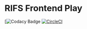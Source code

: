 
# RIFS Frontend Play

[![Codacy Badge](https://api.codacy.com/project/badge/Grade/2adc6d84a6b54a5c8cbae30b3)
[![CircleCI](https://circleci.com/gh/UKGovernmentBEIS/rifs-frontend-play.svg?style=svg)](https://circleci.com/gh/UKGovernmentBEIS/rifs-frontend-play)
